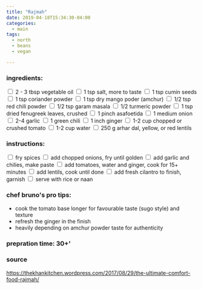 ```yaml
---
title: "Rajmah"
date: 2019-04-18T15:34:30-04:00
categories:
  - main 
tags:
  - north
  - beans
  - vegan

---
```


### ingredients:

<input type="checkbox"> 2 - 3 tbsp vegetable oil
<input type="checkbox"> 1 tsp salt, more to taste
<input type="checkbox"> 1 tsp cumin seeds 
<input type="checkbox"> 1 tsp coriander powder
<input type="checkbox"> 1 tsp dry mango poder (amchur)
<input type="checkbox"> 1/2 tsp red chili powder
<input type="checkbox"> 1/2 tsp garam masala 
<input type="checkbox"> 1/2 turmeric powder 
<input type="checkbox"> 1 tsp dried fenugreek leaves, crushed 
<input type="checkbox"> 1 pinch asafoetida
<input type="checkbox"> 1 medium onion
<input type="checkbox"> 2-4 garlic
<input type="checkbox"> 1 green chili
<input type="checkbox"> 1 inch ginger
<input type="checkbox"> 1-2 cup chopped or crushed tomato
<input type="checkbox"> 1-2 cup water
<input type="checkbox"> 250 g arhar dal, yellow, or red lentils

### instructions:
<input type="checkbox"> fry spices
<input type="checkbox"> add chopped onions, fry until golden
<input type="checkbox"> add garlic and chilies, make paste
<input type="checkbox"> add tomatoes, water and ginger, cook for 15+ minutes
<input type="checkbox"> add lentils, cook until done
<input type="checkbox"> add fresh cilantro to finish, garnish
<input type="checkbox"> serve with rice or naan

### chef bruno's pro tips:

- cook the tomato base longer for favourable taste (sugo style) and texture
- refresh the ginger in the finish
- heavily depending on amchur powder taste for authenticity


### prepration time: 30+'

### source

https://thekhankitchen.wordpress.com/2017/08/29/the-ultimate-comfort-food-rajmah/




